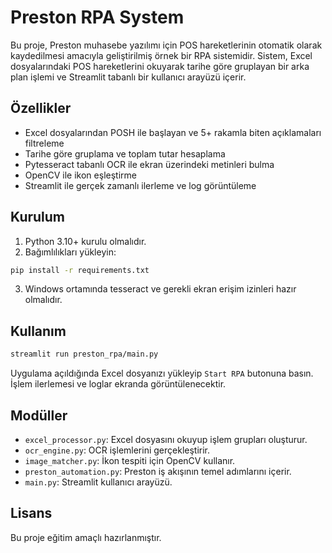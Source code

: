 # Preston RPA System

Bu proje, Preston muhasebe yazılımı için POS hareketlerinin otomatik olarak kaydedilmesi amacıyla geliştirilmiş örnek bir RPA sistemidir. Sistem, Excel dosyalarındaki POS hareketlerini okuyarak tarihe göre gruplayan bir arka plan işlemi ve Streamlit tabanlı bir kullanıcı arayüzü içerir.

## Özellikler
- Excel dosyalarından POSH ile başlayan ve 5+ rakamla biten açıklamaları filtreleme
- Tarihe göre gruplama ve toplam tutar hesaplama
- Pytesseract tabanlı OCR ile ekran üzerindeki metinleri bulma
- OpenCV ile ikon eşleştirme
- Streamlit ile gerçek zamanlı ilerleme ve log görüntüleme

## Kurulum
1. Python 3.10+ kurulu olmalıdır.
2. Bağımlılıkları yükleyin:
```bash
pip install -r requirements.txt
```
3. Windows ortamında tesseract ve gerekli ekran erişim izinleri hazır olmalıdır.

## Kullanım
```bash
streamlit run preston_rpa/main.py
```
Uygulama açıldığında Excel dosyanızı yükleyip `Start RPA` butonuna basın. İşlem ilerlemesi ve loglar ekranda görüntülenecektir.

## Modüller
- `excel_processor.py`: Excel dosyasını okuyup işlem grupları oluşturur.
- `ocr_engine.py`: OCR işlemlerini gerçekleştirir.
- `image_matcher.py`: İkon tespiti için OpenCV kullanır.
- `preston_automation.py`: Preston iş akışının temel adımlarını içerir.
- `main.py`: Streamlit kullanıcı arayüzü.

## Lisans
Bu proje eğitim amaçlı hazırlanmıştır.
